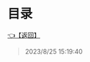 # 目录  


[👈【返回】](/--目录--/Unity笔记/000一些特殊效果示例000/--目录--000一些特殊效果示例000)  








> 2023/8/25 15:19:40
